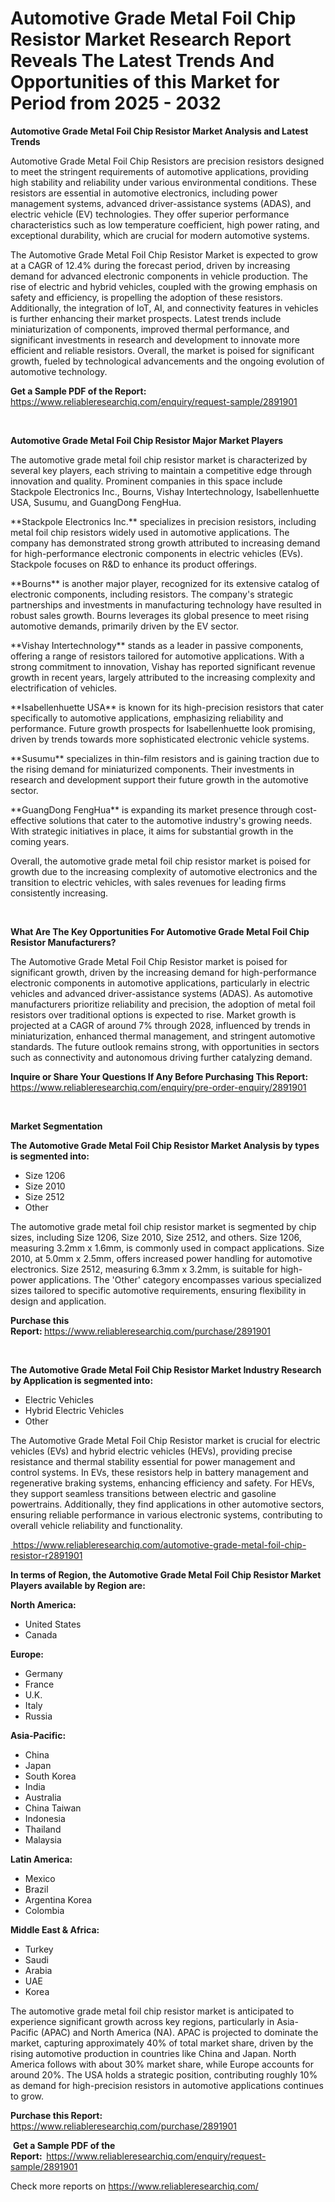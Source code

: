 <p><h1>Automotive Grade Metal Foil Chip Resistor Market Research Report Reveals The Latest Trends And Opportunities of this Market for Period from 2025 - 2032</h1></p><p><strong>Automotive Grade Metal Foil Chip Resistor Market Analysis and Latest Trends</strong></p>
<p><p>Automotive Grade Metal Foil Chip Resistors are precision resistors designed to meet the stringent requirements of automotive applications, providing high stability and reliability under various environmental conditions. These resistors are essential in automotive electronics, including power management systems, advanced driver-assistance systems (ADAS), and electric vehicle (EV) technologies. They offer superior performance characteristics such as low temperature coefficient, high power rating, and exceptional durability, which are crucial for modern automotive systems.</p><p>The Automotive Grade Metal Foil Chip Resistor Market is expected to grow at a CAGR of 12.4% during the forecast period, driven by increasing demand for advanced electronic components in vehicle production. The rise of electric and hybrid vehicles, coupled with the growing emphasis on safety and efficiency, is propelling the adoption of these resistors. Additionally, the integration of IoT, AI, and connectivity features in vehicles is further enhancing their market prospects. Latest trends include miniaturization of components, improved thermal performance, and significant investments in research and development to innovate more efficient and reliable resistors. Overall, the market is poised for significant growth, fueled by technological advancements and the ongoing evolution of automotive technology.</p></p>
<p><strong>Get a Sample PDF of the Report:&nbsp;</strong> <a href="https://www.reliableresearchiq.com/enquiry/request-sample/2891901?utm_campaign=3433&utm_medium=2&utm_source=Github&utm_content=ia&utm_term=14032025&utm_id=automotive-grade-metal-foil-chip-resistor">https://www.reliableresearchiq.com/enquiry/request-sample/2891901</a></p>
<p>&nbsp;</p>
<p><strong>Automotive Grade Metal Foil Chip Resistor Major Market Players</strong></p>
<p><p>The automotive grade metal foil chip resistor market is characterized by several key players, each striving to maintain a competitive edge through innovation and quality. Prominent companies in this space include Stackpole Electronics Inc., Bourns, Vishay Intertechnology, Isabellenhuette USA, Susumu, and GuangDong FengHua.</p><p>**Stackpole Electronics Inc.** specializes in precision resistors, including metal foil chip resistors widely used in automotive applications. The company has demonstrated strong growth attributed to increasing demand for high-performance electronic components in electric vehicles (EVs). Stackpole focuses on R&D to enhance its product offerings.</p><p>**Bourns** is another major player, recognized for its extensive catalog of electronic components, including resistors. The company's strategic partnerships and investments in manufacturing technology have resulted in robust sales growth. Bourns leverages its global presence to meet rising automotive demands, primarily driven by the EV sector.</p><p>**Vishay Intertechnology** stands as a leader in passive components, offering a range of resistors tailored for automotive applications. With a strong commitment to innovation, Vishay has reported significant revenue growth in recent years, largely attributed to the increasing complexity and electrification of vehicles.</p><p>**Isabellenhuette USA** is known for its high-precision resistors that cater specifically to automotive applications, emphasizing reliability and performance. Future growth prospects for Isabellenhuette look promising, driven by trends towards more sophisticated electronic vehicle systems.</p><p>**Susumu** specializes in thin-film resistors and is gaining traction due to the rising demand for miniaturized components. Their investments in research and development support their future growth in the automotive sector.</p><p>**GuangDong FengHua** is expanding its market presence through cost-effective solutions that cater to the automotive industry's growing needs. With strategic initiatives in place, it aims for substantial growth in the coming years.</p><p>Overall, the automotive grade metal foil chip resistor market is poised for growth due to the increasing complexity of automotive electronics and the transition to electric vehicles, with sales revenues for leading firms consistently increasing.</p></p>
<p>&nbsp;</p>
<p><strong>What Are The Key Opportunities For Automotive Grade Metal Foil Chip Resistor Manufacturers?</strong></p>
<p><p>The Automotive Grade Metal Foil Chip Resistor market is poised for significant growth, driven by the increasing demand for high-performance electronic components in automotive applications, particularly in electric vehicles and advanced driver-assistance systems (ADAS). As automotive manufacturers prioritize reliability and precision, the adoption of metal foil resistors over traditional options is expected to rise. Market growth is projected at a CAGR of around 7% through 2028, influenced by trends in miniaturization, enhanced thermal management, and stringent automotive standards. The future outlook remains strong, with opportunities in sectors such as connectivity and autonomous driving further catalyzing demand.</p></p>
<p><strong>Inquire or Share Your Questions If Any Before Purchasing This Report:</strong> <a href="https://www.reliableresearchiq.com/enquiry/pre-order-enquiry/2891901?utm_campaign=3433&utm_medium=2&utm_source=Github&utm_content=ia&utm_term=14032025&utm_id=automotive-grade-metal-foil-chip-resistor">https://www.reliableresearchiq.com/enquiry/pre-order-enquiry/2891901</a></p>
<p>&nbsp;</p>
<p><strong>Market Segmentation</strong></p>
<p><strong>The Automotive Grade Metal Foil Chip Resistor Market Analysis by types is segmented into:</strong></p>
<p><ul><li>Size 1206</li><li>Size 2010</li><li>Size 2512</li><li>Other</li></ul></p>
<p><p>The automotive grade metal foil chip resistor market is segmented by chip sizes, including Size 1206, Size 2010, Size 2512, and others. Size 1206, measuring 3.2mm x 1.6mm, is commonly used in compact applications. Size 2010, at 5.0mm x 2.5mm, offers increased power handling for automotive electronics. Size 2512, measuring 6.3mm x 3.2mm, is suitable for high-power applications. The 'Other' category encompasses various specialized sizes tailored to specific automotive requirements, ensuring flexibility in design and application.</p></p>
<p><strong>Purchase this Report:&nbsp;</strong><a href="https://www.reliableresearchiq.com/purchase/2891901?utm_campaign=3433&utm_medium=2&utm_source=Github&utm_content=ia&utm_term=14032025&utm_id=automotive-grade-metal-foil-chip-resistor">https://www.reliableresearchiq.com/purchase/2891901</a></p>
<p>&nbsp;</p>
<p><strong>The Automotive Grade Metal Foil Chip Resistor Market Industry Research by Application is segmented into:</strong></p>
<p><ul><li>Electric Vehicles</li><li>Hybrid Electric Vehicles</li><li>Other</li></ul></p>
<p><p>The Automotive Grade Metal Foil Chip Resistor market is crucial for electric vehicles (EVs) and hybrid electric vehicles (HEVs), providing precise resistance and thermal stability essential for power management and control systems. In EVs, these resistors help in battery management and regenerative braking systems, enhancing efficiency and safety. For HEVs, they support seamless transitions between electric and gasoline powertrains. Additionally, they find applications in other automotive sectors, ensuring reliable performance in various electronic systems, contributing to overall vehicle reliability and functionality.</p></p>
<p><a href="https://www.reliableresearchiq.com/automotive-grade-metal-foil-chip-resistor-r2891901?utm_campaign=3433&utm_medium=2&utm_source=Github&utm_content=ia&utm_term=14032025&utm_id=automotive-grade-metal-foil-chip-resistor">&nbsp;https://www.reliableresearchiq.com/automotive-grade-metal-foil-chip-resistor-r2891901</a></p>
<p><strong>In terms of Region, the Automotive Grade Metal Foil Chip Resistor Market Players available by Region are:</strong></p>
<p>
    <p> <strong> North America: </strong>
        <ul>
            <li>United States</li>
            <li>Canada</li>
        </ul>
        </p> 
    <p> <strong> Europe: </strong>
        <ul>
            <li>Germany</li>
            <li>France</li>
            <li>U.K.</li>
            <li>Italy</li>
            <li>Russia</li>
        </ul>
        </p> 
    <p> <strong> Asia-Pacific: </strong>
        <ul>
            <li>China</li>
            <li>Japan</li>
            <li>South Korea</li>
            <li>India</li>
            <li>Australia</li>
            <li>China Taiwan</li>
            <li>Indonesia</li>
            <li>Thailand</li>
            <li>Malaysia</li>
        </ul>
        </p> 
    <p> <strong> Latin America: </strong>
        <ul>
            <li>Mexico</li>
            <li>Brazil</li>
            <li>Argentina Korea</li>
            <li>Colombia</li>
        </ul>
        </p> 
    <p> <strong> Middle East & Africa: </strong>
        <ul>
            <li>Turkey</li>
            <li>Saudi</li>
            <li>Arabia</li>
            <li>UAE</li>
            <li>Korea</li>
        </ul>
    </p>
    </p>
<p><p>The automotive grade metal foil chip resistor market is anticipated to experience significant growth across key regions, particularly in Asia-Pacific (APAC) and North America (NA). APAC is projected to dominate the market, capturing approximately 40% of total market share, driven by the rising automotive production in countries like China and Japan. North America follows with about 30% market share, while Europe accounts for around 20%. The USA holds a strategic position, contributing roughly 10% as demand for high-precision resistors in automotive applications continues to grow.</p></p>
<p><strong>Purchase this Report: </strong><a href="https://www.reliableresearchiq.com/purchase/2891901?utm_campaign=3433&utm_medium=2&utm_source=Github&utm_content=ia&utm_term=14032025&utm_id=automotive-grade-metal-foil-chip-resistor">https://www.reliableresearchiq.com/purchase/2891901</a></p>
<p>&nbsp;<strong>Get a Sample PDF of the Report:&nbsp;&nbsp;</strong><a href="https://www.reliableresearchiq.com/enquiry/request-sample/2891901?utm_campaign=3433&utm_medium=2&utm_source=Github&utm_content=ia&utm_term=14032025&utm_id=automotive-grade-metal-foil-chip-resistor">https://www.reliableresearchiq.com/enquiry/request-sample/2891901</a></p>
<p><strong></strong></p>
<p>Check more reports on <a href="https://www.reliableresearchiq.com/?utm_campaign=3433&utm_medium=2&utm_source=Github&utm_content=ia&utm_term=14032025&utm_id=automotive-grade-metal-foil-chip-resistor">https://www.reliableresearchiq.com/</a></p>